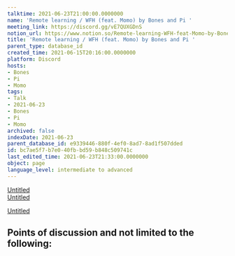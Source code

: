 ```yaml
---
talktime: 2021-06-23T21:00:00.0000000
name: 'Remote learning / WFH (feat. Momo) by Bones and Pi '
meeting_link: https://discord.gg/vE7QUXGDnS
notion_url: https://www.notion.so/Remote-learning-WFH-feat-Momo-by-Bones-and-Pi-bc7ae5f7b7e040fbbd59b848c509741c
title: 'Remote learning / WFH (feat. Momo) by Bones and Pi '
parent_type: database_id
created_time: 2021-06-15T20:16:00.0000000
platform: Discord
hosts:
- Bones
- Pi
- Momo
tags:
- Talk
- 2021-06-23
- Bones
- Pi
- Momo
archived: false
indexDate: 2021-06-23
parent_database_id: e9339446-880f-4ef0-8ad7-8ad1f507dded
id: bc7ae5f7-b7e0-40fb-bd59-b848c509741c
last_edited_time: 2021-06-23T21:33:00.0000000
object: page
language_level: intermediate to advanced
---
```


[Untitled](https://www.notion.so/23f0f26c7f1547c0b08477c0c6f1f461)   
[Untitled](https://www.notion.so/482e61b02b9c4456b2b4fe86bb7544c6)   

[Untitled](https://www.notion.so/60226399bd024bf4bf588586f8013a21)   
## Points of discussion and not limited to the following:

   
   
   
   

   



